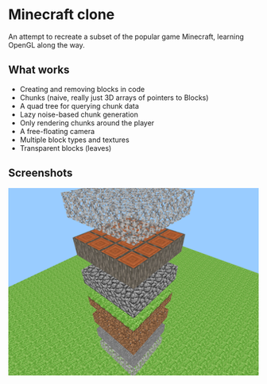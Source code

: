 # Minecraft clone

An attempt to recreate a subset of the popular game Minecraft, learning OpenGL along the way.

## What works

* Creating and removing blocks in code
* Chunks (naive, really just 3D arrays of pointers to Blocks)
* A quad tree for querying chunk data
* Lazy noise-based chunk generation
* Only rendering chunks around the player
* A free-floating camera
* Multiple block types and textures
* Transparent blocks (leaves)

## Screenshots

![A screenshot of the current state](images/screenshot.png)